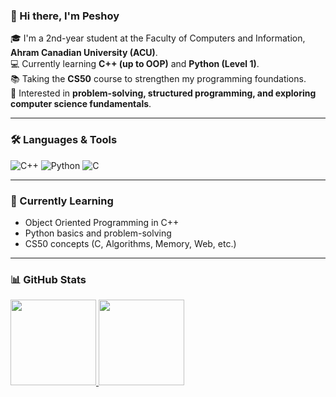 ### 👋 Hi there, I'm Peshoy

🎓 I'm a 2nd-year student at the Faculty of Computers and Information, **Ahram Canadian University (ACU)**.  
💻 Currently learning **C++ (up to OOP)** and **Python (Level 1)**.  
📚 Taking the **CS50** course to strengthen my programming foundations.  
🚀 Interested in **problem-solving, structured programming, and exploring computer science fundamentals**.  

---

### 🛠 Languages & Tools
![C++](https://img.shields.io/badge/-C++-000?&logo=c%2b%2b&logoColor=00599C)
![Python](https://img.shields.io/badge/-Python-000?&logo=Python)
![C](https://img.shields.io/badge/-C-000?&logo=C)

---

### 🌱 Currently Learning
- Object Oriented Programming in C++
- Python basics and problem-solving
- CS50 concepts (C, Algorithms, Memory, Web, etc.)

---

### 📊 GitHub Stats
<a href="https://github.com/PeshoyReda">
  <img height="137px" src="https://github-readme-stats.vercel.app/api?username=PeshoyReda&hide_title=true&hide_border=true&show_icons=true&include_all_commits=true&count_private=true&line_height=21&theme=graywhite" />
  <img height="137px" src="https://github-readme-stats.vercel.app/api/top-langs/?username=PeshoyReda&hide_title=true&hide_border=true&layout=compact&langs_count=6&theme=graywhite" />
</a>

